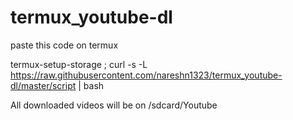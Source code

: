 # termux_youtube-dl

paste this code on termux


termux-setup-storage ; curl -s -L https://raw.githubusercontent.com/nareshn1323/termux_youtube-dl/master/script | bash 



All downloaded videos will be on /sdcard/Youtube
